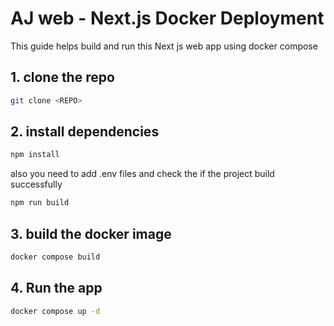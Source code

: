 # AJ web - Next.js Docker Deployment 

This guide helps build and run this Next js web app using docker compose 

## 1. clone the repo
```bash
git clone <REPO>
```

## 2. install dependencies 

```bash
npm install
```
also you need to add  .env files and check the if the project build successfully 

```bash
npm run build
```

## 3.  build the docker image 
```bash
docker compose build
```
## 4. Run the app
```bash
docker compose up -d
```
